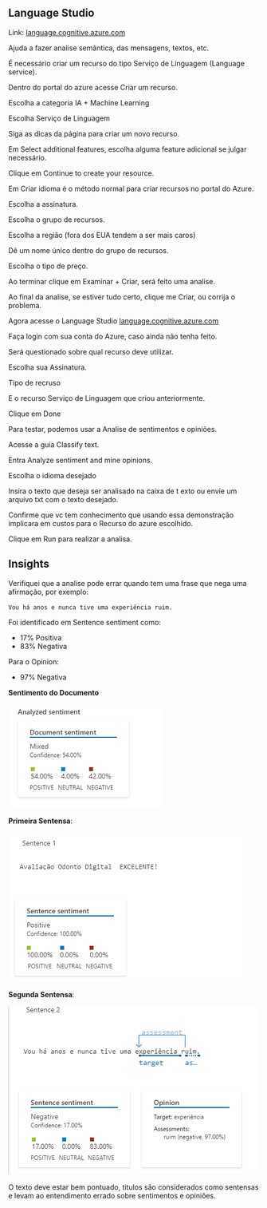 ## Language Studio

Link: [language.cognitive.azure.com](http://language.cognitive.azure.com)

Ajuda a fazer analise semântica, das mensagens, textos, etc.

É necessário criar um  recurso do tipo Serviço de Linguagem (Language service).

Dentro do portal do azure acesse Criar um recurso.

Escolha a categoria IA + Machine Learning

Escolha Serviço de Linguagem

Siga as dicas da página para criar um novo recurso.

Em Select additional features, escolha alguma feature adicional se julgar necessário.

Clique em Continue to create your resource.

Em Criar idioma é o método normal para criar recursos no portal do Azure.

Escolha a assinatura.

Escolha o grupo de recursos.

Escolha a região (fora dos EUA tendem a ser mais caros)

Dê um nome único dentro do grupo de recursos.

Escolha o tipo de preço.

Ao terminar clique em Examinar + Criar, será feito uma analise.

Ao final da analise, se estiver tudo certo, clique me Criar, ou corrija o problema.

Agora acesse o Language Studio [language.cognitive.azure.com](http://language.cognitive.azure.com)

Faça login com sua conta do Azure, caso ainda não tenha feito.

Será questionado sobre qual recurso deve utilizar.

Escolha sua Assinatura.

Tipo de recruso

E o recurso Serviço de Linguagem que criou anteriormente.

Clique em Done

Para testar, podemos usar a Analise de sentimentos e opiniões.

Acesse a guia Classify text.

Entra Analyze sentiment and mine opinions.

Escolha o idioma desejado

Insira o texto que deseja ser analisado na caixa de t exto ou envie um arquivo txt com o texto desejado. 

Confirme que vc tem conhecimento que usando essa demonstração implicara em custos para o Recurso do azure escolhido.

Clique em Run para realizar a analisa.

## Insights

Verifiquei que a analise pode errar quando tem uma frase que nega uma afirmação, por exemplo:

    Vou há anos e nunca tive uma experiência ruim.

Foi identificado em Sentence sentiment como:
- 17% Positiva
- 83% Negativa

Para o Opinion:
 - 97% Negativa

**Sentimento do Documento**

![Sentimento do Documento](output/Document-Sentiment.png)

**Primeira Sentensa**:

![Primeira Sentensa](output/1-Sentensa.png)

**Segunda Sentensa**:

![Segunda Sentensa](output/2-Sentensa.png)

O texto deve estar bem pontuado, titulos são considerados como sentensas e levam ao entendimento errado sobre sentimentos e opiniões. 
